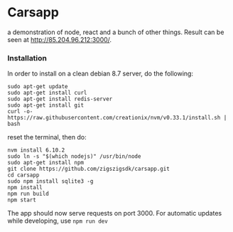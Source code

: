# Carsapp
a demonstration of node, react and a bunch of other things. Result can be seen at http://85.204.96.212:3000/.

### Installation
In order to install on a clean debian 8.7 server, do the following:
```
sudo apt-get update
sudo apt-get install curl
sudo apt-get install redis-server
sudo apt-get install git
curl -o- https://raw.githubusercontent.com/creationix/nvm/v0.33.1/install.sh | bash
```
reset the terminal, then do:
```
nvm install 6.10.2
sudo ln -s "$(which nodejs)" /usr/bin/node
sudo apt-get install npm
git clone https://github.com/zigszigsdk/carsapp.git
cd carsapp
sudo npm install sqlite3 -g
npm install
npm run build
npm start
```
The app should now serve requests on port 3000.
For automatic updates while developing, use `npm run dev`
